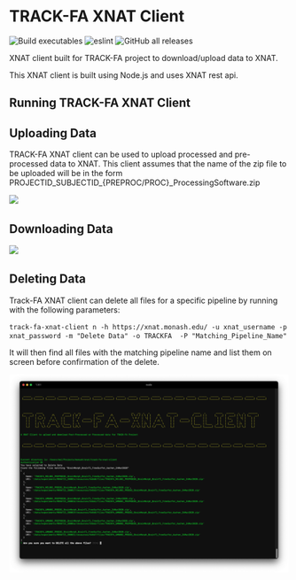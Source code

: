 # TRACK-FA XNAT Client

![Build executables](https://github.com/manishkumr/track-fa-xnat-client/workflows/Build%20executables/badge.svg)
![eslint](https://github.com/manishkumr/track-fa-xnat-client/workflows/eslint/badge.svg?event=push)
![GitHub all releases](https://img.shields.io/github/downloads/manishkumr/track-fa-xnat-client/total)

XNAT client built for TRACK-FA project to download/upload data to XNAT. 

This XNAT client is built using Node.js and uses XNAT rest api.

## Running TRACK-FA XNAT Client

## Uploading Data

TRACK-FA XNAT client can be used to upload processed and pre-processed data to XNAT. 
This client assumes that the name of the zip file to be uploaded will be in the form PROJECTID_SUBJECTID_{PREPROC/PROC}_ProcessingSoftware.zip


![](docs/images/upload_xnat.gif)

## Downloading Data

![](docs/images/download_xnat.gif)

## Deleting Data

Track-FA XNAT client can delete all files for a specific pipeline by running with the following parameters:
```
track-fa-xnat-client n -h https://xnat.monash.edu/ -u xnat_username -p xnat_password -m "Delete Data" -o TRACKFA  -P "Matching_Pipeline_Name"
```
It will then find all files with the matching pipeline name and list them on screen before confirmation of the delete.

![](docs/images/delete_xnat.png)